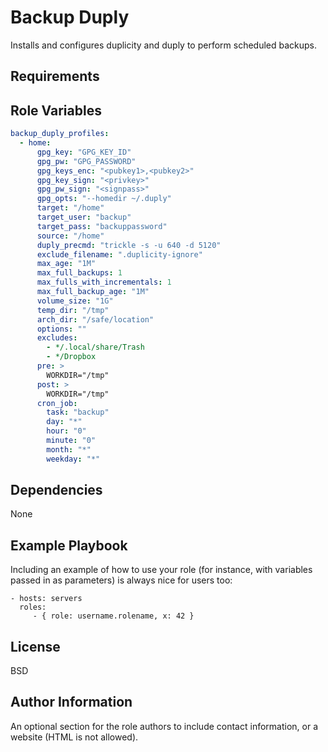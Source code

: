 Backup Duply
=========

Installs and configures duplicity and duply to perform scheduled backups.

Requirements
------------



Role Variables
--------------

```yml
backup_duply_profiles:
  - home:
      gpg_key: "GPG_KEY_ID"
      gpg_pw: "GPG_PASSWORD"
      gpg_keys_enc: "<pubkey1>,<pubkey2>"
      gpg_key_sign: "<privkey>"
      gpg_pw_sign: "<signpass>"
      gpg_opts: "--homedir ~/.duply"
      target: "/home"
      target_user: "backup"
      target_pass: "backuppassword"
      source: "/home"
      duply_precmd: "trickle -s -u 640 -d 5120"
      exclude_filename: ".duplicity-ignore"
      max_age: "1M"
      max_full_backups: 1
      max_fulls_with_incrementals: 1
      max_full_backup_age: "1M"
      volume_size: "1G"
      temp_dir: "/tmp"
      arch_dir: "/safe/location"
      options: ""
      excludes:
        - */.local/share/Trash
        - */Dropbox
      pre: >
        WORKDIR="/tmp"
      post: >
        WORKDIR="/tmp"
      cron_job:
        task: "backup"
        day: "*"
        hour: "0"
        minute: "0"
        month: "*"
        weekday: "*"
```

Dependencies
------------

None

Example Playbook
----------------

Including an example of how to use your role (for instance, with variables passed in as parameters) is always nice for users too:

    - hosts: servers
      roles:
         - { role: username.rolename, x: 42 }

License
-------

BSD

Author Information
------------------

An optional section for the role authors to include contact information, or a website (HTML is not allowed).
